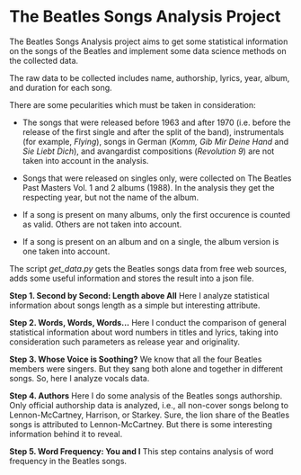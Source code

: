 # The Beatles Songs Analysis Project

The Beatles Songs Analysis project aims to get some statistical information on the songs of the Beatles and implement some data science methods on the collected data.

The raw data to be collected includes name, authorship, lyrics, year, album, and duration for each song.

There are some pecularities which must be taken in consideration:

* The songs that were released before 1963 and after 1970 (i.e. before the release of the first single and after the split of the band), instrumentals (for example, *Flying*), songs in German (*Komm, Gib Mir Deine Hand* and *Sie Liebt Dich*), and avangardist compositions (*Revolution 9*) are not taken into account in the analysis.

* Songs that were released on singles only, were collected on The Beatles Past Masters Vol. 1 and 2 albums (1988). In the analysis they get the respecting year, but not the name of the album.

* If a song is present on many albums, only the first occurence is counted as valid. Others are not taken into account.

* If a song is present on an album and on a single, the album version is one taken into account.

The script *get_data.py* gets the Beatles songs data from free web sources, adds some useful information and stores the result into a json file.

**Step 1. Second by Second: Length above All** Here I analyze statistical information about songs length as a simple but interesting attribute.

**Step 2. Words, Words, Words...** Here I conduct the comparison of general statistical information about word numbers in titles and lyrics, taking into consideration such parameters as release year and originality.

**Step 3. Whose Voice is Soothing?** We know that all the four Beatles members were singers. But they sang both alone and together in different songs. So, here I analyze vocals data.

**Step 4. Authors** Here I do some analysis of the Beatles songs authorship. Only official authorship data is analyzed, i.e., all non-cover songs belong to Lennon-McCartney, Harrison, or Starkey. Sure, the lion share of the Beatles songs is attributed to Lennon-McCartney. But there is some interesting information behind it to reveal.

**Step 5. Word Frequency: You and I** This step contains analysis of word frequency in the Beatles songs.